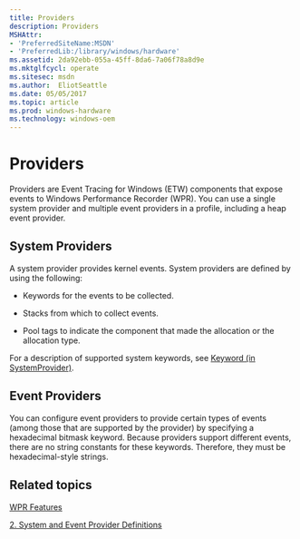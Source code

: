 ```yaml
---
title: Providers
description: Providers
MSHAttr:
- 'PreferredSiteName:MSDN'
- 'PreferredLib:/library/windows/hardware'
ms.assetid: 2da92ebb-055a-45ff-8da6-7a06f78a8d9e
ms.mktglfcycl: operate
ms.sitesec: msdn
ms.author:  EliotSeattle
ms.date: 05/05/2017
ms.topic: article
ms.prod: windows-hardware
ms.technology: windows-oem
---
```


# Providers


Providers are Event Tracing for Windows (ETW) components that expose events to Windows Performance Recorder (WPR). You can use a single system provider and multiple event providers in a profile, including a heap event provider.

## System Providers


A system provider provides kernel events. System providers are defined by using the following:

-   Keywords for the events to be collected.

-   Stacks from which to collect events.

-   Pool tags to indicate the component that made the allocation or the allocation type.

For a description of supported system keywords, see [Keyword (in SystemProvider)](keyword--in-systemprovider-.md).

## Event Providers


You can configure event providers to provide certain types of events (among those that are supported by the provider) by specifying a hexadecimal bitmask keyword. Because providers support different events, there are no string constants for these keywords. Therefore, they must be hexadecimal-style strings.

## Related topics


[WPR Features](wpr-features.md)

[2. System and Event Provider Definitions](2-system-and-event-provider-definitions.md)

 

 







